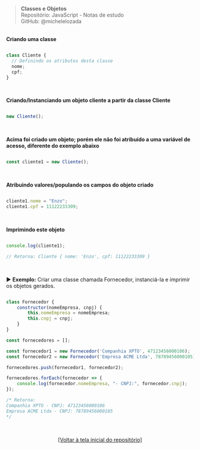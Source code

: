 > **Classes e Objetos**  
> Repositório: JavaScript - Notas de estudo     
> GitHub: @michelelozada
&nbsp;
     
&nbsp;  
**Criando uma classe**  
```js

class Cliente {
  // Definindo os atributos desta classe
  nome;
  cpf;
}
```

&nbsp;  

**Criando/Instanciando um objeto cliente a partir da classe Cliente**
```js

new Cliente();
```

&nbsp;  

**Acima foi criado um objeto; porém ele não foi atribuído a uma variável de acesso, diferente do exemplo abaixo**
```js

const cliente1 = new Cliente();
```

&nbsp;  

**Atribuindo valores/populando os campos do objeto criado**  
```js

cliente1.nome = "Enzo";
cliente1.cpf = 11122233309;
```
&nbsp;  

**Imprimindo este objeto**
```js

console.log(cliente1);

// Retorna: Cliente { nome: 'Enzo', cpf: 11122233309 }
```

&nbsp;

:arrow_forward: **Exemplo:** Criar uma classe chamada Fornecedor, instanciá-la e imprimir os objetos gerados.  
```js

class Fornecedor {
	constructor(nomeEmpresa, cnpj) {
		this.nomeEmpresa = nomeEmpresa;
		this.cnpj = cnpj;
	}
}

const fornecedores = [];

const fornecedor1 = new Fornecedor('Companhia XPTO', 47123456000106);
const fornecedor2 = new Fornecedor('Empresa ACME Ltda', 78789456000105);

fornecedores.push(fornecedor1, fornecedor2);

fornecedores.forEach(fornecedor => {
	console.log(fornecedor.nomeEmpresa, "- CNPJ:", fornecedor.cnpj);
});

/* Retorna: 
Companhia XPTO - CNPJ: 47123456000106
Empresa ACME Ltda - CNPJ: 78789456000105
*/
```

&nbsp;

<div align="center">
<a href="https://github.com/michelelozada/JavaScript-Study-Notes">[Voltar à tela inicial do repositório]</a>
</div>
